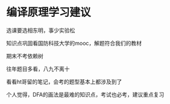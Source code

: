 # 编译原理学习建议

选课要选相东明，事少实验松

知识点巩固看国防科技大学的mooc，解题符合我们的教材

期末不考依赖树

往年题目多看，八九不离十

看看ht哥留的笔记，会考的题型基本上都涉及到了

个人觉得，DFA的画法是最难的知识点，考试也必考，建议重点复习